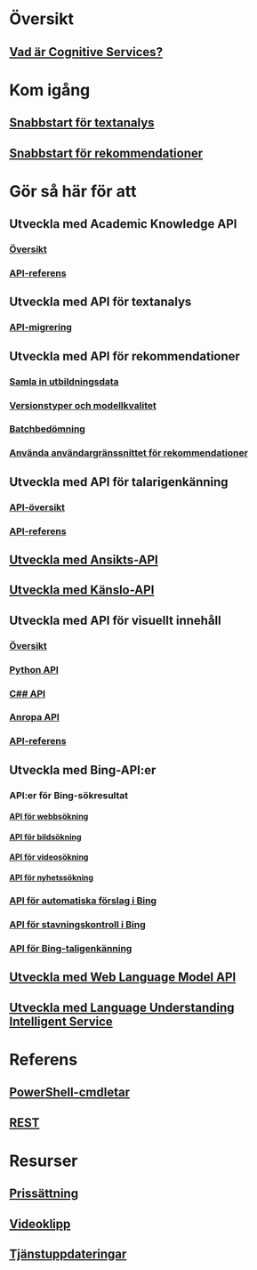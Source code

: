 
# Översikt
## [Vad är Cognitive Services?](https://azure.microsoft.com/services/cognitive-services/)
# Kom igång
## [Snabbstart för textanalys](cognitive-services-text-analytics-quick-start.md)
## [Snabbstart för rekommendationer](cognitive-services-recommendations-quick-start.md)

# Gör så här för att
## Utveckla med Academic Knowledge API
### [Översikt](https://www.microsoft.com/cognitive-services/en-us/academic-knowledge-api/documentation/overview)
### [API-referens](https://dev.projectoxford.ai/docs/services/56332331778daf02acc0a50b/operations/565d9001ca73072048922d97)

## Utveckla med API för textanalys
### [API-migrering](cognitive-services-text-analytics-api-migration.md)
## Utveckla med API för rekommendationer
### [Samla in utbildningsdata](cognitive-services-recommendations-collecting-data.md)
### [Versionstyper och modellkvalitet](cognitive-services-recommendations-buildtypes.md)
### [Batchbedömning](cognitive-services-recommendations-batch-scoring.md)
### [Använda användargränssnittet för rekommendationer](cognitive-services-recommendations-ui-intro.md)

## Utveckla med API för talarigenkänning
### [API-översikt](https://www.microsoft.com/cognitive-services/en-us/speaker-recognition-api/documentation)
### [API-referens](https://dev.projectoxford.ai/docs/services/563309b6778daf02acc0a508/operations/5645c3271984551c84ec6797)
## [Utveckla med Ansikts-API](https://www.microsoft.com/cognitive-services/en-us/face-api/documentation/overview)
## [Utveckla med Känslo-API](https://www.microsoft.com/cognitive-services/en-us/emotion-api/documentation)

## Utveckla med API för visuellt innehåll
### [Översikt](https://www.microsoft.com/cognitive-services/en-us/computer-vision-api/documentation)
### [Python API](https://www.microsoft.com/cognitive-services/en-us/computer-vision-api/documentation/getstarted/getstartedwithpython)
### [C## API](https://www.microsoft.com/cognitive-services/en-us/computer-vision-api/documentation/getstarted/getstartedvisionapiforwindows)
### [Anropa API](https://www.microsoft.com/cognitive-services/en-us/Computer-Vision-API/documentation/vision-api-how-to-topics/HowToCallVisionAPI)
### [API-referens](https://dev.projectoxford.ai/docs/services/56f91f2d778daf23d8ec6739/operations/56f91f2e778daf14a499e1fa)

## Utveckla med Bing-API:er
### API:er för Bing-sökresultat
#### [API för webbsökning](https://www.microsoft.com/cognitive-services/en-us/bing-web-search-api/documentation)
#### [API för bildsökning](https://www.microsoft.com/cognitive-services/en-us/bing-image-search-api/documentation)
#### [API för videosökning](https://www.microsoft.com/cognitive-services/en-us/bing-video-search-api/documentation)
#### [API för nyhetssökning](https://www.microsoft.com/cognitive-services/en-us/bing-news-search-api/documentation)
### [API för automatiska förslag i Bing](https://www.microsoft.com/cognitive-services/en-us/bing-autosuggest-api/documentation)
### [API för stavningskontroll i Bing](https://www.microsoft.com/cognitive-services/en-us/bing-spell-check-api/documentation)
### [API för Bing-taligenkänning](https://www.microsoft.com/cognitive-services/en-us/speech-api/documentation/overview)

## [Utveckla med Web Language Model API](https://www.microsoft.com/cognitive-services/en-us/web-language-model-api/documentation)
## [Utveckla med Language Understanding Intelligent Service](https://www.luis.ai/Help/)

# Referens
## [PowerShell-cmdletar](https://docs.microsoft.com/powershell/azureps-cmdlets-docs)
## [REST](https://docs.microsoft.com/rest/api/cognitiveservices/)

# Resurser 
## [Prissättning](https://azure.microsoft.com/pricing/details/cognitive-services/)
## [Videoklipp](https://azure.microsoft.com/documentation/videos/index/?services=cognitive-services)
## [Tjänstuppdateringar](https://azure.microsoft.com/updates/?product=cognitive-services)


<!--HONumber=Nov16_HO4-->


